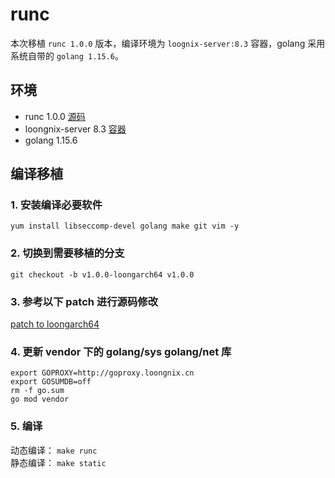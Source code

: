 # runc

本次移植 `runc 1.0.0` 版本，编译环境为 `loognix-server:8.3` 容器，golang 采用系统自带的 `golang 1.15.6`。

## 环境
- runc 1.0.0 [源码](https://github.com/opencontainers/runc)
- loongnix-server 8.3 [容器](https://cr.loongnix.cn/repository/loongson/loongnix-server)
- golang 1.15.6

## 编译移植

### 1. 安装编译必要软件
```
yum install libseccomp-devel golang make git vim -y
```

### 2. 切换到需要移植的分支
`git checkout -b v1.0.0-loongarch64 v1.0.0`

### 3. 参考以下 patch 进行源码修改
[patch to loongarch64](https://github.com/Loongson-Cloud-Community/runc/commit/f3e4c85f7906564c9356ab0400b46f3b9616a7e4)

### 4. 更新 vendor 下的 golang/sys golang/net 库
```
export GOPROXY=http://goproxy.loongnix.cn
export GOSUMDB=off
rm -f go.sum
go mod vendor
```

### 5. 编译
动态编译：  `make runc`       
静态编译：  `make static`
